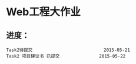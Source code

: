 Web工程大作业
=====================
进度：
---------------------
    Task2待提交                           2015-05-21 
    Task2 项目建议书 已提交               2015-05-22 


